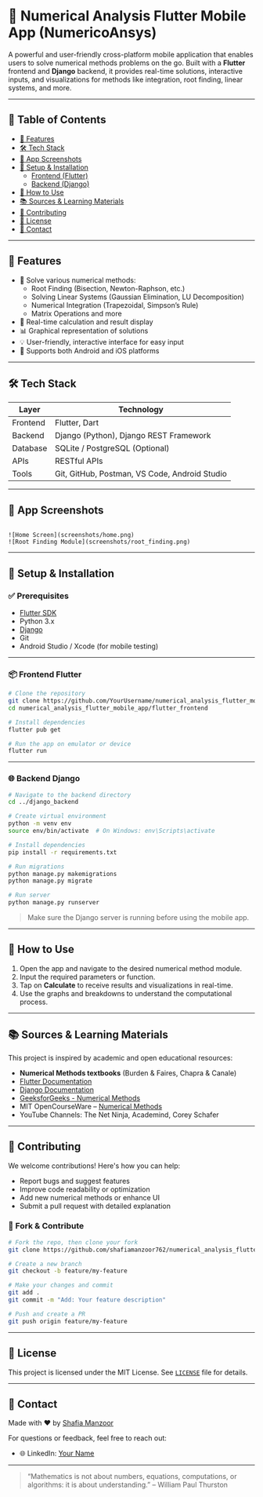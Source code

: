 
# 📱 Numerical Analysis Flutter Mobile App (NumericoAnsys)

A powerful and user-friendly cross-platform mobile application that enables users to solve numerical methods problems on the go. Built with a **Flutter** frontend and **Django** backend, it provides real-time solutions, interactive inputs, and visualizations for methods like integration, root finding, linear systems, and more.

---

## 📌 Table of Contents

- [🚀 Features](#-features)
- [🛠️ Tech Stack](#️-tech-stack)
- [📲 App Screenshots](#-app-screenshots)
- [🔧 Setup & Installation](#-setup--installation)
  - [Frontend (Flutter)](#frontend-flutter)
  - [Backend (Django)](#backend-django)
- [🧪 How to Use](#-how-to-use)
- [📚 Sources & Learning Materials](#-sources--learning-materials)
- [🙌 Contributing](#-contributing)
- [📃 License](#-license)
- [💬 Contact](#-contact)

---

## 🚀 Features

- 🔢 Solve various numerical methods:
  - Root Finding (Bisection, Newton-Raphson, etc.)
  - Solving Linear Systems (Gaussian Elimination, LU Decomposition)
  - Numerical Integration (Trapezoidal, Simpson’s Rule)
  - Matrix Operations and more
- 🎯 Real-time calculation and result display
- 📊 Graphical representation of solutions
- 💡 User-friendly, interactive interface for easy input
- 🔁 Supports both Android and iOS platforms

---

## 🛠️ Tech Stack

| Layer     | Technology      |
|-----------|------------------|
| Frontend  | Flutter, Dart     |
| Backend   | Django (Python), Django REST Framework |
| Database  | SQLite / PostgreSQL (Optional) |
| APIs      | RESTful APIs |
| Tools     | Git, GitHub, Postman, VS Code, Android Studio |

---

## 📲 App Screenshots


```

![Home Screen](screenshots/home.png)
![Root Finding Module](screenshots/root_finding.png)

````

---

## 🔧 Setup & Installation

### ✅ Prerequisites

- [Flutter SDK](https://flutter.dev/docs/get-started/install)
- Python 3.x
- [Django](https://www.djangoproject.com/)
- Git
- Android Studio / Xcode (for mobile testing)

---

### 📦 Frontend Flutter

```bash
# Clone the repository
git clone https://github.com/YourUsername/numerical_analysis_flutter_mobile_app.git
cd numerical_analysis_flutter_mobile_app/flutter_frontend

# Install dependencies
flutter pub get

# Run the app on emulator or device
flutter run
````

---

### 🌐 Backend Django

```bash
# Navigate to the backend directory
cd ../django_backend

# Create virtual environment
python -m venv env
source env/bin/activate  # On Windows: env\Scripts\activate

# Install dependencies
pip install -r requirements.txt

# Run migrations
python manage.py makemigrations
python manage.py migrate

# Run server
python manage.py runserver
```

> Make sure the Django server is running before using the mobile app.

---

## 🧪 How to Use

1. Open the app and navigate to the desired numerical method module.
2. Input the required parameters or function.
3. Tap on **Calculate** to receive results and visualizations in real-time.
4. Use the graphs and breakdowns to understand the computational process.

---

## 📚 Sources & Learning Materials

This project is inspired by academic and open educational resources:

* **Numerical Methods textbooks** (Burden & Faires, Chapra & Canale)
* [Flutter Documentation](https://flutter.dev/docs)
* [Django Documentation](https://docs.djangoproject.com/)
* [GeeksforGeeks - Numerical Methods](https://www.geeksforgeeks.org/numerical-methods/)
* MIT OpenCourseWare – [Numerical Methods](https://ocw.mit.edu)
* YouTube Channels: The Net Ninja, Academind, Corey Schafer

---

## 🙌 Contributing

We welcome contributions! Here's how you can help:

* Report bugs and suggest features
* Improve code readability or optimization
* Add new numerical methods or enhance UI
* Submit a pull request with detailed explanation

### 🔄 Fork & Contribute

```bash
# Fork the repo, then clone your fork
git clone https://github.com/shafiamanzoor762/numerical_analysis_flutter_mobile_app.git

# Create a new branch
git checkout -b feature/my-feature

# Make your changes and commit
git add .
git commit -m "Add: Your feature description"

# Push and create a PR
git push origin feature/my-feature
```

---

## 📃 License

This project is licensed under the MIT License. See [`LICENSE`](LICENSE) file for details.

---

## 💬 Contact

Made with ❤️ by [Shafia Manzoor](https://github.com/shafiamanzoor762)

For questions or feedback, feel free to reach out:

* 🌐 LinkedIn: [Your Name](https://linkedin.com/in/yourprofile)

---

> “Mathematics is not about numbers, equations, computations, or algorithms: it is about understanding.” – William Paul Thurston
